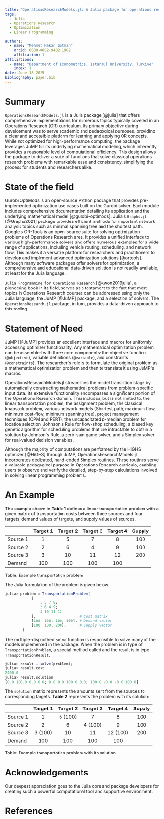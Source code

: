 ```yaml
---
title: "OperationsResearchModels.jl: A Julia package for operations research models"
tags:
  - Julia
  - Operations Research
  - Optimization
  - Linear Programming

authors:
  - name: "Mehmet Hakan Satman"
    orcid: 0000-0002-9402-1982
    affiliation: 1
affiliations:
  - name: "Department of Econometrics, Istanbul University, Turkiye"
    index: 1
date: June 18 2025
bibliography: paper.bib
---
```



# Summary

`OperationsResearchModels.jl` is a Julia package [@julia] that offers comprehensive implementations for numerous topics typically covered in an Operations Research (OR) curriculum. Its primary objective during development was to serve academic and pedagogical purposes, providing a clear and accessible platform for learning and applying OR concepts. While not optimized for high-performance computing, the package leverages JuMP for its underlying mathematical modeling, which inherently provides a reasonable level of computational efficiency. This design allows the package to deliver a suite of functions that solve classical operations research problems with remarkable ease and consistency, simplifying the process for students and researchers alike.

# State of the field

Gurobi OptiMods is an open-source Python package that provides pre-implemented optimization use cases built on the Gurobi solver. Each module includes comprehensive documentation detailing its application and the underlying mathematical model [@gurobi-optimods]. Julia's `Graphs.jl` [@Graphs2021] package provides efficient methods for important network analysis topics such as minimal spanning tree and the shortest path. Google's OR-Tools is an open-source suite for solving optimization problems of Operations Research area. It provides a unified interface to various high-performance solvers and offers numerous examples for a wide range of applications, including vehicle routing, scheduling, and network flow. This makes it a versatile platform for researchers and practitioners to develop and implement advanced optimization solutions [@ortools]. Although many software packages offer solvers for optimization, a comprehensive and educational data-driven solution is not readily available, at least for the Julia language.

`Julia Programming for Operations Research` [@kwon2019julia], a pioneering book in its field, serves as a testament to the fact that most topics in Operations Research courses can be addressed using only the Julia language, the JuMP [@JuMP] package, and a selection of solvers. The `OperationsResearch.jl` package, in turn, provides a data-driven approach to this tooling.

# Statement of Need

JuMP [@JuMP] provides an excellent interface and macros for uniformly accessing optimizer functionality. Any mathematical optimization problem can be assembled with three core components: the objective function (`@objective`), variable definitions (`@variable`), and constraints (`@constraints`). The researcher's role is to formulate the original problem as a mathematical optimization problem and then to translate it using JuMP's macros.

OperationsResearchModels.jl streamlines the model translation stage by automatically constructing mathematical problems from problem-specific input data. Its extensive functionality encompasses a significant portion of the Operations Research domain. This includes, but is not limited to: the linear transportation problem, the assignment problem, the classical knapsack problem, various network models (Shortest path, maximum flow, minimum cost-flow, minimum spanning tree), project management techniques (CPM and PERT), the uncapacitated p-median problem for location selection, Johnson's Rule for flow-shop scheduling, a biased key genetic algorithm for scheduling problems that are intractable to obtain a solution by Johnson's Rule, a zero-sum game solver, and a Simplex solver for real-valued decision variables.

Although the majority of computations are performed by the HiGHS optimizer [@HiGHS] through JuMP, OperationsResearchModels.jl incorporates dedicated, hand-coded Simplex routines. These routines serve a valuable pedagogical purpose in Operations Research curricula, enabling users to observe and verify the detailed, step-by-step calculations involved in solving linear programming problems.

# An Example

The example shown in **Table 1** defines a linear transportation problem with a given matrix 
of transportation costs between three sources and four targets, demand values of targets, and 
supply values of sources. 

|           | Target 1  | Target 2  | Target 3  | Target 4  |  Supply  |
| :-------- | :-------: | :-------: | :-------: | :-------: | :------: |
| Source 1  | 1         | 5         | 7         | 8         | 100      |
| Source 2  | 2         | 6         | 4         | 9         | 100      |
| Source 3  | 3         | 10        | 11        | 12        | 200      |
| Demand    | 100       | 100       | 100       | 100       |          |

Table: Example transportation problem

The Julia formulation of the problem is given below.

```Julia
julia> problem = TransportationProblem(
            [
                1 5 7 8;
                2 6 4 9;
                3 10 11 12
            ],                    # Cost matrix
            [100, 100, 100, 100], # Demand vector
            [100, 100, 200],      # Supply vector
        )
```

The multiple-dispacthed `solve` function is responsible to solve many of the models implemented in the package. When the problem is in type of `TransportationProblem`, a special method called and the result is in type `TransportationResult`.

```Julia
julia> result = solve(problem);
julia> result.cost
2400.0
julia> result.solution
[0.0 100.0 0.0 0.0; 0.0 0.0 100.0 0.0; 100.0 -0.0 -0.0 100.0]
```

The `solution` matrix represents the amounts sent from the sources to corresponding targets. **Table 2** represents the problem with its solution:

|           | Target 1  | Target 2  | Target 3  | Target 4  |  Supply  |
| :-------- | :-------: | :-------: | :-------: | :-------: | :------: |
| Source 1  | 1         | 5  (100)  | 7         | 8         | 100      |
| Source 2  | 2         | 6         | 4 (100)   | 9         | 100      |
| Source 3  | 3  (100)  | 10        | 11        | 12 (100)  | 200      |
| Demand    | 100       | 100       | 100       | 100       |          |

Table: Example transportation problem with its solution

# Acknowledgements

Our deepest appreciation goes to the Julia core and package developers for creating such a powerful computational tool and supportive environment.

# References
